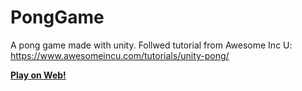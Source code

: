 # PongGame
A pong game made with unity. Follwed tutorial from Awesome Inc U: https://www.awesomeincu.com/tutorials/unity-pong/

**[Play on Web!](https://pong.github.io)**

